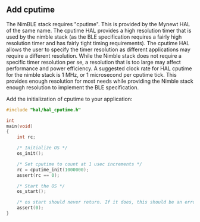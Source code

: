 ## Add cputime

The NimBLE stack requires "cputime". This is provided by the Mynewt HAL of the
same name. The cputime HAL provides a high resolution timer that is used by the
nimble stack (as the BLE specification requires a fairly high resolution timer
and has fairly tight timing requirements). The cputime HAL allows the user to
specify the timer resolution as different applications may require a different
resolution. While the Nimble stack does not require a specific timer resolution
per se, a resolution that is too large may affect performance and power
efficiency. A suggested clock rate for HAL cputime for the nimble stack is 1
MHz, or 1 microsecond per cputime tick. This provides enough resolution for
most needs while providing the Nimble stack enough resolution to implement the
BLE specification.

Add the initialization of cputime to your application:

```c hl_lines="1 11 12 13"
#include "hal/hal_cputime.h"

int
main(void)
{
	int rc;

    /* Initialize OS */
    os_init();

    /* Set cputime to count at 1 usec increments */
    rc = cputime_init(1000000);
    assert(rc == 0);

    /* Start the OS */
    os_start();

    /* os start should never return. If it does, this should be an error */
    assert(0);
}
```

<br>

